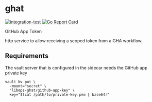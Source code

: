 # ghat
[![integration-test](https://github.com/libops/ghat/actions/workflows/deploy.yml/badge.svg)](https://github.com/libops/ghat/actions/workflows/deploy.yml)
[![Go Report Card](https://goreportcard.com/badge/github.com/libops/ghat)](https://goreportcard.com/report/github.com/libops/ghat)

GitHub App Token

http service to allow receiving a scoped token from a GHA workflow.

## Requirements

The vault server that is configured in the sidecar needs the GitHub app private key

```
vault kv put \
  -mount="secret" \
  "libops-ghat/github-app-key" \
  key="$(cat /path/to/private-key.pem | base64)"
```
